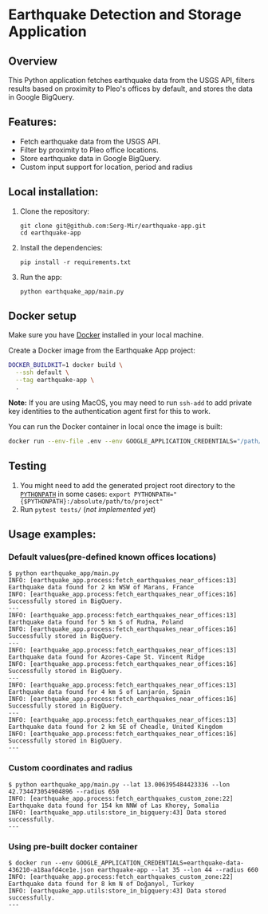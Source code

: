 # Earthquake Detection and Storage Application

## Overview
This Python application fetches earthquake data from the USGS API, filters results based on proximity to Pleo's offices by default, and stores the data in Google BigQuery.

## Features:
- Fetch earthquake data from the USGS API.
- Filter by proximity to Pleo office locations.
- Store earthquake data in Google BigQuery.
- Custom input support for location, period and radius

## Local installation:

1. Clone the repository:
    ```
    git clone git@github.com:Serg-Mir/earthquake-app.git
    cd earthquake-app
    ```

2. Install the dependencies:
    ```
    pip install -r requirements.txt
    ```

3. Run the app:
    ```
    python earthquake_app/main.py
    ```

## Docker setup

Make sure you have [Docker](https://docs.docker.com) installed in your local machine.

Create a Docker image from the Earthquake App project:

```bash
DOCKER_BUILDKIT=1 docker build \
  --ssh default \
  --tag earthquake-app \
  .
```

**Note:** If you are using MacOS, you may need to run `ssh-add` to add private key identities to the
authentication agent first for this to work.

You can run the Docker container in local once the image is built:

```bash
docker run --env-file .env --env GOOGLE_APPLICATION_CREDENTIALS="/path/to/credentials/file.json" earthquake-app <ARGUMENTS>
```
## Testing
1. You might need to add the generated project root directory to the
[`PYTHONPATH`](https://docs.python.org/3/using/cmdline.html#envvar-PYTHONPATH) in some cases: `export PYTHONPATH="{$PYTHONPATH}:/absolute/path/to/project"`
2. Run `pytest tests/` (_not implemented yet_)

## Usage examples:
### Default values(pre-defined known offices locations)
```
$ python earthquake_app/main.py
INFO: [earthquake_app.process:fetch_earthquakes_near_offices:13] Earthquake data found for 2 km WSW of Marans, France
INFO: [earthquake_app.process:fetch_earthquakes_near_offices:16] Successfully stored in BigQuery.
---
INFO: [earthquake_app.process:fetch_earthquakes_near_offices:13] Earthquake data found for 5 km S of Rudna, Poland
INFO: [earthquake_app.process:fetch_earthquakes_near_offices:16] Successfully stored in BigQuery.
---
INFO: [earthquake_app.process:fetch_earthquakes_near_offices:13] Earthquake data found for Azores-Cape St. Vincent Ridge
INFO: [earthquake_app.process:fetch_earthquakes_near_offices:16] Successfully stored in BigQuery.
---
INFO: [earthquake_app.process:fetch_earthquakes_near_offices:13] Earthquake data found for 4 km S of Lanjarón, Spain
INFO: [earthquake_app.process:fetch_earthquakes_near_offices:16] Successfully stored in BigQuery.
---
INFO: [earthquake_app.process:fetch_earthquakes_near_offices:13] Earthquake data found for 2 km SE of Cheadle, United Kingdom
INFO: [earthquake_app.process:fetch_earthquakes_near_offices:16] Successfully stored in BigQuery.
---
```
### Custom coordinates and radius
```
$ python earthquake_app/main.py --lat 13.006395484423336 --lon 42.734473054904896 --radius 650
INFO: [earthquake_app.process:fetch_earthquakes_custom_zone:22] Earthquake data found for 154 km NNW of Las Khorey, Somalia
INFO: [earthquake_app.utils:store_in_bigquery:43] Data stored successfully.
---
```
### Using pre-built docker container
```
$ docker run --env GOOGLE_APPLICATION_CREDENTIALS=earthquake-data-436210-a18aafd4ce1e.json earthquake-app --lat 35 --lon 44 --radius 660
INFO: [earthquake_app.process:fetch_earthquakes_custom_zone:22] Earthquake data found for 8 km N of Doğanyol, Turkey
INFO: [earthquake_app.utils:store_in_bigquery:43] Data stored successfully.
---

```
